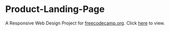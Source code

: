 # Product-Landing-Page

A Responsive Web Design Project for [freecodecamp.org](https://www.freecodecamp.org/learn/responsive-web-design). Click [here](https://dharaneeswaranr.github.io/Product-Landing-Page/) to view.

